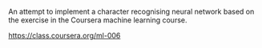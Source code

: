 An attempt to implement a character recognising neural network based on the exercise in the Coursera machine learning course.

https://class.coursera.org/ml-006